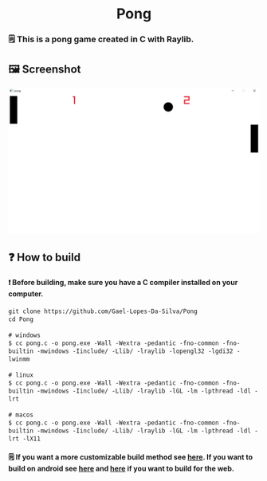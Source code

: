 <div align="center">
	<h1>Pong</h1>
</div>

### 🗒️ This is a pong game created in C with Raylib.

## 🖼️ Screenshot
![](./screenshots/screenshot1.png)

## ❓ How to build
#### ❗ Before building, make sure you have a C compiler installed on your computer.

~~~shell
git clone https://github.com/Gael-Lopes-Da-Silva/Pong
cd Pong

# windows
$ cc pong.c -o pong.exe -Wall -Wextra -pedantic -fno-common -fno-builtin -mwindows -Iinclude/ -Llib/ -lraylib -lopengl32 -lgdi32 -lwinmm

# linux
$ cc pong.c -o pong.exe -Wall -Wextra -pedantic -fno-common -fno-builtin -mwindows -Iinclude/ -Llib/ -lraylib -lGL -lm -lpthread -ldl -lrt

# macos
$ cc pong.c -o pong.exe -Wall -Wextra -pedantic -fno-common -fno-builtin -mwindows -Iinclude/ -Llib/ -lraylib -lGL -lm -lpthread -ldl -lrt -lX11
~~~

#### 🗒️ If you want a more customizable build method see [here](https://github.com/raysan5/raylib/blob/master/examples/Makefile). If you want to build on android see [here](https://github.com/raysan5/raylib/blob/master/examples/Makefile.Android) and [here](https://github.com/raysan5/raylib/blob/master/examples/Makefile.Web) if you want to build for the web.

